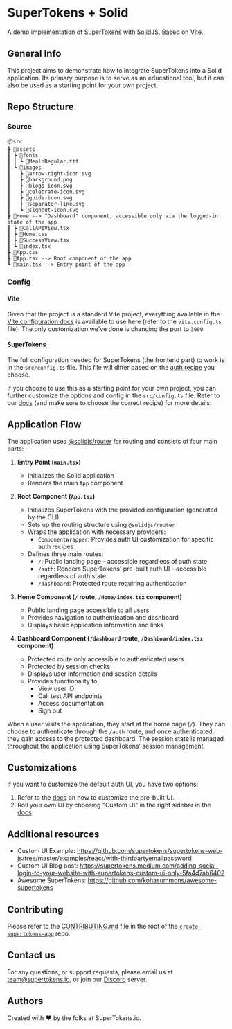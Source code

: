 # SuperTokens + Solid

A demo implementation of [SuperTokens](https://supertokens.com/) with [SolidJS](https://www.solidjs.com/). Based on [Vite](https://vite.dev/).

## General Info

This project aims to demonstrate how to integrate SuperTokens into a Solid application. Its primary purpose is to serve as an educational tool, but it can also be used as a starting point for your own project.

## Repo Structure

### Source

```
📦src
┣ 📂assets
┃ ┣ 📂fonts
┃ ┃ ┗ 📜MenloRegular.ttf
┃ ┗ 📂images
┃   ┣ 📜arrow-right-icon.svg
┃   ┣ 📜background.png
┃   ┣ 📜blogs-icon.svg
┃   ┣ 📜celebrate-icon.svg
┃   ┣ 📜guide-icon.svg
┃   ┣ 📜separator-line.svg
┃   ┗ 📜signout-icon.svg
┣ 📂Home --> "Dashboard" component, accessible only via the logged-in state of the app
┃ ┣ 📜CallAPIView.tsx
┃ ┣ 📜Home.css
┃ ┣ 📜SuccessView.tsx
┃ ┗ 📜index.tsx
┣ 📜App.css
┣ 📜App.tsx --> Root component of the app
┗ 📜main.tsx --> Entry point of the app
```

### Config

#### Vite

Given that the project is a standard Vite project, everything available in the [Vite configuration docs](https://vite.dev/config/) is available to use here (refer to the `vite.config.ts` file). The only customization we've done is changing the port to `3000`.

#### SuperTokens

The full configuration needed for SuperTokens (the frontend part) to work is in the `src/config.ts` file. This file will differ based on the [auth recipe](https://supertokens.com/docs/guides) you choose.

If you choose to use this as a starting point for your own project, you can further customize the options and config in the `src/config.ts` file. Refer to our [docs](https://supertokens.com/docs) (and make sure to choose the correct recipe) for more details.

## Application Flow

The application uses [@solidjs/router](https://github.com/solidjs/solid-router) for routing and consists of four main parts:

1. **Entry Point (`main.tsx`)**

    - Initializes the Solid application
    - Renders the main `App` component

2. **Root Component (`App.tsx`)**

    - Initializes SuperTokens with the provided configuration (generated by the CLI)
    - Sets up the routing structure using `@solidjs/router`
    - Wraps the application with necessary providers:
        - `ComponentWrapper`: Provides auth UI customization for specific auth recipes
    - Defines three main routes:
        - `/`: Public landing page - accessible regardless of auth state
        - `/auth`: Renders SuperTokens' pre-built auth UI - accessible regardless of auth state
        - `/dashboard`: Protected route requiring authentication

3. **Home Component (`/` route, `/Home/index.tsx` component)**

    - Public landing page accessible to all users
    - Provides navigation to authentication and dashboard
    - Displays basic application information and links

4. **Dashboard Component (`/dashboard` route, `/Dashboard/index.tsx` component)**
    - Protected route only accessible to authenticated users
    - Protected by session checks
    - Displays user information and session details
    - Provides functionality to:
        - View user ID
        - Call test API endpoints
        - Access documentation
        - Sign out

When a user visits the application, they start at the home page (`/`). They can choose to authenticate through the `/auth` route, and once authenticated, they gain access to the protected dashboard. The session state is managed throughout the application using SuperTokens' session management.

## Customizations

If you want to customize the default auth UI, you have two options:

1. Refer to the [docs](https://supertokens.com/docs/thirdpartyemailpassword/advanced-customizations/react-component-override/usage) on how to customize the pre-built UI.
2. Roll your own UI by choosing "Custom UI" in the right sidebar in the [docs](https://supertokens.com/docs/thirdpartyemailpassword/quickstart/frontend-setup).

## Additional resources

-   Custom UI Example: https://github.com/supertokens/supertokens-web-js/tree/master/examples/react/with-thirdpartyemailpassword
-   Custom UI Blog post: https://supertokens.medium.com/adding-social-login-to-your-website-with-supertokens-custom-ui-only-5fa4d7ab6402
-   Awesome SuperTokens: https://github.com/kohasummons/awesome-supertokens

## Contributing

Please refer to the [CONTRIBUTING.md](https://github.com/supertokens/create-supertokens-app/blob/master/CONTRIBUTING.md) file in the root of the [`create-supertokens-app`](https://github.com/supertokens/create-supertokens-app) repo.

## Contact us

For any questions, or support requests, please email us at team@supertokens.io, or join our [Discord](https://supertokens.io/discord) server.

## Authors

Created with :heart: by the folks at SuperTokens.io.
